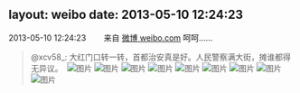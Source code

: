 layout: weibo
date: 2013-05-10 12:24:23
---
<meta name="referrer" content="no-referrer" />

2013-05-10 12:24:23  &nbsp;&nbsp;&nbsp;&nbsp;&nbsp;&nbsp; 来自 <a href="http://weibo.com/" rel="nofollow">微博 weibo.com</a>
呵呵……
>  @xcv58_: 大红门口转一转，首都治安真是好。人民警察满大街，摊谁都得无异议。 ​​​
>  ![图片](https://ww4.sinaimg.cn/large/801f7e9ajw1e4j2j9h85vj20xc18gjwy.jpg)
>  ![图片](https://ww3.sinaimg.cn/large/801f7e9ajw1e4j2kgqduhj20xc18gn17.jpg)
>  ![图片](https://ww4.sinaimg.cn/large/801f7e9ajw1e4j2kxwy6vj20xc18gwj9.jpg)
>  ![图片](https://ww3.sinaimg.cn/large/801f7e9ajw1e4j2lig972j20xc18gqak.jpg)
>  ![图片](https://ww1.sinaimg.cn/large/801f7e9ajw1e4j2m4pm20j20xc18gn32.jpg)
>  ![图片](https://ww2.sinaimg.cn/large/801f7e9ajw1e4j2mqgt7lj218g0xcwmt.jpg)
>  ![图片](https://ww1.sinaimg.cn/large/801f7e9ajw1e4j2prn0msj20xc18gk0v.jpg)
>  ![图片](https://ww3.sinaimg.cn/large/801f7e9ajw1e4j2qbr6npj20xc18g79b.jpg)
>  ![图片](https://ww2.sinaimg.cn/large/801f7e9ajw1e4j2r9sxlkj20xc18gaga.jpg)
